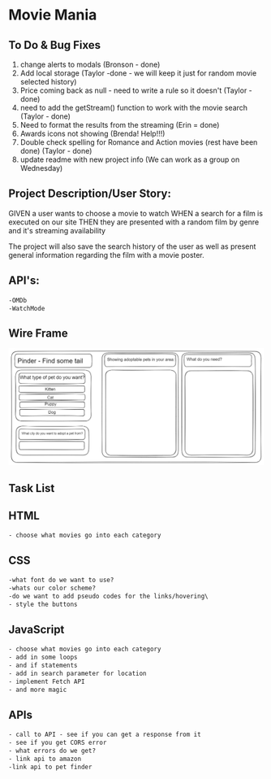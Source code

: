 # Movie Mania

## To Do & Bug Fixes
1. change alerts to modals (Bronson - done)
2. Add local storage (Taylor -done - we will keep it just for random movie selected history)
3. Price coming back as null - need to write a rule so it doesn't (Taylor - done)
4. need to add the getStream() function to work with the movie search (Taylor - done)
5. Need to format the results from the streaming (Erin = done)
6. Awards icons not showing (Brenda! Help!!!)
7. Double check spelling for Romance and Action movies (rest have been done) (Taylor - done)
8. update readme with new project info (We can work as a group on Wednesday)


## Project Description/User Story: 

GIVEN a user wants to choose a movie to watch
WHEN a search for a film is executed on our site
THEN they are presented with a random film by genre and it's streaming availability

The project will also save the search history of the user as well as present general information regarding the film with a movie poster.

## API's:
    -OMDb
    -WatchMode

## Wire Frame
![OUTDATED: WireFrame/A user clicks on different pets and available pets and products show on the screen.](./assets/images/wireframe.png)


## Task List

## HTML
    - choose what movies go into each category

## CSS
    -what font do we want to use?
    -whats our color scheme?
    -do we want to add pseudo codes for the links/hovering\
    - style the buttons


## JavaScript
    - choose what movies go into each category
    - add in some loops
    - and if statements
    - add in search parameter for location
    - implement Fetch API
    - and more magic


## APIs
    - call to API - see if you can get a response from it
    - see if you get CORS error
    - what errors do we get?
    - link api to amazon
    -link api to pet finder
